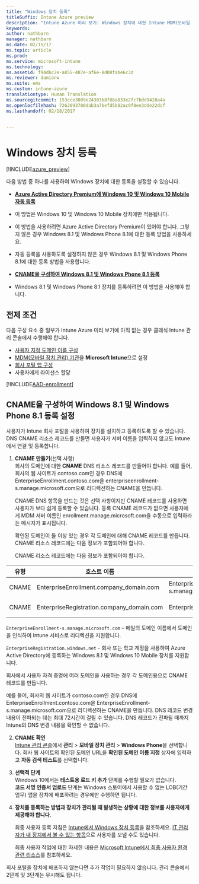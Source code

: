 ```yaml
---
title: "Windows 장치 등록"
titleSuffix: Intune Azure preview
description: "Intune Azure 미리 보기: Windows 장치에 대한 Intune MDM(모바일 장치 관리)을 사용하도록 설정합니다."
keywords: 
author: nathbarn
manager: nathbarn
ms.date: 02/15/17
ms.topic: article
ms.prod: 
ms.service: microsoft-intune
ms.technology: 
ms.assetid: f94dbc2e-a855-487e-af6e-8d08fabe6c3d
ms.reviewer: damionw
ms.suite: ems
ms.custom: intune-azure
translationtype: Human Translation
ms.sourcegitcommit: 153cce3809e24303b8f88a833e2fc7bdd9428a4a
ms.openlocfilehash: 7262093700dab3a7befd5b82ac9f8ee3dde22dcf
ms.lasthandoff: 02/18/2017


---
```


# <a name="enroll-windows-devices"></a>Windows 장치 등록 

[!INCLUDE[azure_preview](../includes/azure_preview.md)]

다음 방법 중 하나를 사용하여 Windows 장치에 대한 등록을 설정할 수 있습니다.

- [**Azure Active Directory Premium에 Windows 10 및 Windows 10 Mobile 자동 등록**](#set-up-windows-10-and-windows-10-mobile-automatic-enrollment-with-azure-active-directory-premium)
 -  이 방법은 Windows 10 및 Windows 10 Mobile 장치에만 적용됩니다.
 -  이 방법을 사용하려면 Azure Active Directory Premium이 있어야 합니다. 그렇지 않은 경우 Windows 8.1 및 Windows Phone 8.1에 대한 등록 방법을 사용하세요.
 -  자동 등록을 사용하도록 설정하지 않은 경우 Windows 8.1 및 Windows Phone 8.1에 대한 등록 방법을 사용합니다.

- [**CNAME을 구성하여 Windows 8.1 및 Windows Phone 8.1 등록**](#set-up-windows-81-and-windows-phone-81-enrollment-by-configuring-cname)
 - Windows 8.1 및 Windows Phone 8.1 장치를 등록하려면 이 방법을 사용해야 합니다.


## <a name="prerequisites"></a>전제 조건

다음 구성 요소 중 일부가 Intune Azure 미리 보기에 아직 없는 경우 클래식 Intune 관리 콘솔에서 수행해야 합니다.

- [사용자 지정 도메인 이름 구성](https://docs.microsoft.com/intune/get-started/start-with-a-paid-subscription-to-microsoft-intune-step-2)
- [MDM(모바일 장치 관리) 기관](set-mdm-authority.md)을 **Microsoft Intune**으로 설정
- [회사 포털 앱 구성](/intune-azure/manage-apps/company-portal-app.md)
- 사용자에게 라이선스 할당

[!INCLUDE[AAD-enrollment](../includes/win10-automatic-enrollment-aad.md)]

## <a name="set-up-windows-81-and-windows-phone-81-enrollment-by-configuring-cname"></a>CNAME을 구성하여 Windows 8.1 및 Windows Phone 8.1 등록 설정

사용자가 Intune 회사 포털을 사용하여 장치를 설치하고 등록하도록 할 수 있습니다. DNS CNAME 리소스 레코드를 만들면 사용자가 서버 이름을 입력하지 않고도 Intune에서 연결 및 등록합니다.

1. **CNAME 만들기**(선택 사항)<br>
 회사의 도메인에 대한 **CNAME** DNS 리소스 레코드를 만들어야 합니다. 예를 들어, 회사의 웹 사이트가 contoso.com인 경우 DNS에 EnterpriseEnrollment.contoso.com을 enterpriseenrollment-s.manage.microsoft.com으로 리디렉션하는 CNAME을 만듭니다.

    CNAME DNS 항목을 만드는 것은 선택 사항이지만 CNAME 레코드를 사용하면 사용자가 보다 쉽게 등록할 수 있습니다. 등록 CNAME 레코드가 없으면 사용자에게 MDM 서버 이름인 enrollment.manage.microsoft.com을 수동으로 입력하라는 메시지가 표시됩니다.

    확인된 도메인이 둘 이상 있는 경우 각 도메인에 대해 CNAME 레코드를 만듭니다. CNAME 리소스 레코드에는 다음 정보가 포함되어야 합니다.

    CNAME 리소스 레코드에는 다음 정보가 포함되어야 합니다.

  |유형|호스트 이름|지시 대상|TTL|
  |--------|-------------|-------------|-------|
  |CNAME|EnterpriseEnrollment.company_domain.com|EnterpriseEnrollment-s.manage.microsoft.com |1시간|
  |CNAME|EnterpriseRegistration.company_domain.com|EnterpriseRegistration.windows.net|1시간|

  `EnterpriseEnrollment-s.manage.microsoft.com` – 메일의 도메인 이름에서 도메인을 인식하여 Intune 서비스로 리디렉션을 지원합니다.

  `EnterpriseRegistration.windows.net` - 회사 또는 학교 계정을 사용하여 Azure Active Directory에 등록하는 Windows 8.1 및 Windows 10 Mobile 장치를 지원합니다.

  회사에서 사용자 자격 증명에 여러 도메인을 사용하는 경우 각 도메인용으로 CNAME 레코드를 만듭니다.

  예를 들어, 회사의 웹 사이트가 contoso.com인 경우 DNS에 EnterpriseEnrollment.contoso.com을 EnterpriseEnrollment-s.manage.microsoft.com으로 리디렉션하는 CNAME을 만듭니다. DNS 레코드 변경 내용이 전파되는 데는 최대 72시간이 걸릴 수 있습니다. DNS 레코드가 전파될 때까지 Intune의 DNS 변경 내용을 확인할 수 없습니다.

2.  **CNAME 확인**<br>[Intune 관리 콘솔](http://manage.microsoft.com)에서 **관리** &gt; **모바일 장치 관리** &gt; **Windows Phone**을 선택합니다. 회사 웹 사이트의 확인된 도메인 URL을 **확인된 도메인 이름 지정** 상자에 입력하고 **자동 검색 테스트**를 선택합니다.

3.  **선택적 단계**<br>Windows 10에서는 **테스트용 로드 키 추가** 단계를 수행할 필요가 없습니다. <br>**코드 서명 인증서 업로드** 단계는 Windows 스토어에서 사용할 수 없는 LOB(기간 업무) 앱을 장치에 배포하려는 경우에만 수행하면 됩니다.

4.  **장치를 등록하는 방법과 장치가 관리될 때 발생하는 상황에 대한 정보를 사용자에게 제공해야 합니다.**

    최종 사용자 등록 지침은 [Intune에서 Windows 장치 등록](https://docs.microsoft.com/en-us/intune/enduser/enroll-your-device-in-intune-windows)을 참조하세요. [IT 관리자가 내 장치에서 볼 수 있는 항목](https://docs.microsoft.com/intune/enduser/what-can-your-it-administrator-see-when-you-enroll-your-device-in-intune-windows)으로 사용자를 보낼 수도 있습니다.

    최종 사용자 작업에 대한 자세한 내용은 [Microsoft Intune에서 최종 사용자 환경 관련 리소스](https://docs.microsoft.com/intune/deploy-use/what-to-tell-your-end-users-about-using-microsoft-intune)를 참조하세요.

회사 포털을 장치에 배포하지 않는다면 추가 작업이 필요하지 않습니다.  관리 콘솔에서 2단계 및 3단계는 무시해도 됩니다.

